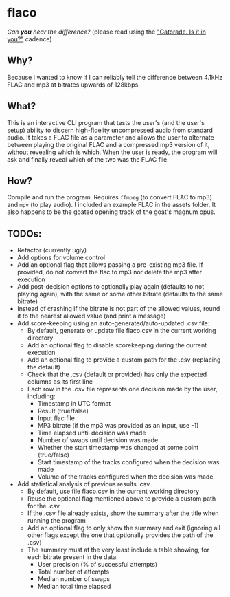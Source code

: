 # flaco
*Can **you** hear the difference?* (please read using the ["Gatorade. Is it in you?"](https://www.youtube.com/watch?v=E4B8owXm0Co) cadence)

## Why?
Because I wanted to know if I can reliably tell the difference between 4.1kHz FLAC and mp3 at bitrates upwards of 128kbps.

## What?
This is an interactive CLI program that tests the user's (and the user's setup) ability to discern high-fidelity uncompressed audio from standard audio. It takes a FLAC file as a parameter and allows the user to alternate between playing the original FLAC and a compressed mp3 version of it, without revealing which is which. When the user is ready, the program will ask and finally reveal which of the two was the FLAC file.

## How?
Compile and run the program. Requires `ffmpeg` (to convert FLAC to mp3) and `mpv` (to play audio). I included an example FLAC in the assets folder. It also happens to be the goated opening track of the goat's magnum opus.

## TODOs:
- Refactor (currently ugly)
- Add options for volume control
- Add an optional flag that allows passing a pre-existing mp3 file. If provided, do not convert the flac to mp3 nor delete the mp3 after execution
- Add post-decision options to optionally play again (defaults to not playing again), with the same or some other bitrate (defaults to the same bitrate)
- Instead of crashing if the bitrate is not part of the allowed values, round it to the nearest allowed value (and print a message)
- Add score-keeping using an auto-generated/auto-updated .csv file:
    - By default, generate or update file flaco.csv in the current working directory
    - Add an optional flag to disable scorekeeping during the current execution
    - Add an optional flag to provide a custom path for the .csv (replacing the default)
    - Check that the .csv (default or provided) has only the expected columns as its first line
    - Each row in the .csv file represents one decision made by the user, including:
        - Timestamp in UTC format
        - Result (true/false)
        - Input flac file
        - MP3 bitrate (if the mp3 was provided as an input, use -1)
        - Time elapsed until decision was made
        - Number of swaps until decision was made
        - Whether the start timestamp was changed at some point (true/false)
        - Start timestamp of the tracks configured when the decision was made
        - Volume of the tracks configured when the decision was made
- Add statistical analysis of previous results .csv
    - By default, use file flaco.csv in the current working directory
    - Reuse the optional flag mentioned above to provide a custom path for the .csv
    - If the .csv file already exists, show the summary after the title when running the program
    - Add an optional flag to only show the summary and exit (ignoring all other flags except the one that optionally provides the path of the .csv)
    - The summary must at the very least include a table showing, for each bitrate present in the data:
        - User precision (% of successful attempts)
        - Total number of attempts
        - Median number of swaps
        - Median total time elapsed
